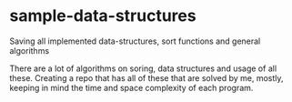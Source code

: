 # sample-data-structures
Saving all implemented data-structures, sort functions and general algorithms

There are a lot of algorithms on soring, data structures and usage of all these.
Creating a repo that has all of these that are solved by me, mostly, keeping in mind the time and space complexity of each program.
